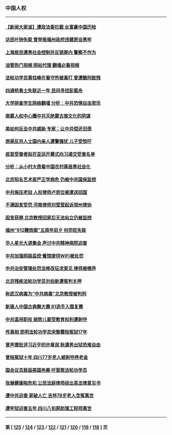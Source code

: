 ### 中国人权
---
#### [【新闻大家谈】遭政法委拦截 女富豪中国历险](../../pages/ncid278/n14077770.md?09210445) 
#### [访民叶钟失联 曾举报福州政府违建房设黑牢](../../pages/ncid278/n14077800.md?09210445) 
#### [上海居民遭黑社会控制并反锁屋内 警察不作为](../../pages/ncid278/n14077716.md?09210445) 
#### [油管热门视频 网站代理 翻墙必看视频](http://138.2.39.72:81/youtube.html?epic-marker?09210445)
#### [法轮功学员黄柱峰在看守所被毒打 曾遭酷刑致残](../../pages/ncid278/n14077119.md?09210445) 
#### [四通桥勇士失联近一年 民间寻找彭载舟](../../pages/ncid278/n14076997.md?09210445) 
#### [大学排查学生网络翻墙 分析：中共恐惧自由资讯](../../pages/ncid278/n14076988.md?09210445) 
#### [南蒙人权中心曝中共灭绝蒙古族文化的阴谋](../../pages/ncid278/n14076767.md?09210445) 
#### [美如何反击中共威胁 专家：让中共偿还旧债](../../pages/ncid278/n14076512.md?09210445) 
#### [旅美反共人士国内亲人遭警骚扰 儿子受惊吓](../../pages/ncid278/n14075238.md?09210445) 
#### [疫苗受害者拟在亚运开幕式向习递交受害名单](../../pages/ncid278/n14074920.md?09210445) 
#### [分析：从小村大债看中国农村基层黑社会化](../../pages/ncid278/n14074789.md?09210445) 
#### [北京知名艺术家严正学病危 仍被中共国保监控](../../pages/ncid278/n14074712.md?09210445) 
#### [中共施压老挝 人权律师卢思位被遣送回国](../../pages/ncid278/n14074014.md?09210445) 
#### [不满因言受罚 河南律师刘莹莹起诉郑州律协](../../pages/ncid278/n14073445.md?09210445) 
#### [因言获罪 北京教授回家后无法站立仍被监控](../../pages/ncid278/n14072705.md?09210445) 
#### [福州“912鞭炮案”五周年前夕 何宗旺失联](../../pages/ncid278/n14071786.md?09210445) 
#### [华人星光大道集会 声讨中共精神病院迫害](../../pages/ncid278/n14071782.md?09210445) 
#### [中共加强网路监控 餐馆提供WiFi被处罚](../../pages/ncid278/n14071345.md?09210445) 
#### [中共治安管理处罚法修改征求意见 律师被噤声](../../pages/ncid278/n14070976.md?09210445) 
#### [北京残疾法轮功学员刘伯新遭冤判关押](../../pages/ncid278/n14069619.md?09210445) 
#### [称武汉病毒为“中共病毒”北京教授被判刑](../../pages/ncid278/n14070053.md?09210445) 
#### [新唐人中国古典舞大赛 81选手入围复赛](../../pages/ncid278/n14069975.md?09210445) 
#### [中共滥用职权 弱势儿童受教育权利遭剥夺](../../pages/ncid278/n14069848.md?09210445) 
#### [传真相 昆明法轮功学员宋黎霞陷冤狱17年](../../pages/ncid278/n14069020.md?09210445) 
#### [曾声援批评习近平的许章润 耿潇男出狱恐难自由](../../pages/ncid278/n14069648.md?09210445) 
#### [曾陷冤狱十年 四川77岁老人被剥夺养老金](../../pages/ncid278/n14068260.md?09210445) 
#### [国会议员致函美国务卿 吁营救法轮功学员](../../pages/ncid278/n14068427.md?09210445) 
#### [张展健康陷危机 公民法庭律师组出具法律意见书](../../pages/ncid278/n14068363.md?09210445) 
#### [遭中共迫害 家破人亡 吉林78岁老人含冤离世](../../pages/ncid278/n14066833.md?09210445) 
#### [遭牢狱迫害五年 四川八旬原助理工程师离世](../../pages/ncid278/n14066297.md?09210445) 

---
#### 第 [ [125](./125.md?09210445) / [124](./124.md?09210445) / [123](./123.md?09210445) / [122](./122.md?09210445) / [121](./121.md?09210445) / [120](./120.md?09210445) / [119](./119.md?09210445) / [118](./118.md?09210445) ] 页
